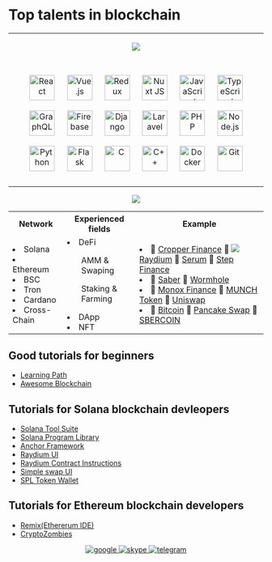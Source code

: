 # Top talents in blockchain

<table>
<tr><td>
<p align="center">  
<img src = 'https://github.com/IT-Prince/IT-Prince/blob/main/assets/banner.jpeg'>
</p>
</td></tr>
<tr><td valign="top" width="100%">
<p align="center">  
<img style="margin: 10px" src="https://profilinator.rishav.dev/skills-assets/react-original-wordmark.svg" alt="React" height="50" />  
<img style="margin: 10px" src="https://profilinator.rishav.dev/skills-assets/vuejs-original-wordmark.svg" alt="Vue.js" height="50" />  
<img style="margin: 10px" src="https://profilinator.rishav.dev/skills-assets/redux-original.svg" alt="Redux" height="50" />  
<img style="margin: 10px" src="https://profilinator.rishav.dev/skills-assets/nuxt.png" alt="Nuxt JS" height="50" />  
<img style="margin: 10px" src="https://profilinator.rishav.dev/skills-assets/javascript-original.svg" alt="JavaScript" height="50" />  
<img style="margin: 10px" src="https://profilinator.rishav.dev/skills-assets/typescript-original.svg" alt="TypeScript" height="50" />  
<img style="margin: 10px" src="https://profilinator.rishav.dev/skills-assets/graphql.png" alt="GraphQL" height="50" />  
<img style="margin: 10px" src="https://profilinator.rishav.dev/skills-assets/firebase.png" alt="Firebase" height="50" />  
<img style="margin: 10px" src="https://profilinator.rishav.dev/skills-assets/django-original.svg" alt="Django" height="50" />  
<img style="margin: 10px" src="https://profilinator.rishav.dev/skills-assets/laravel-plain-wordmark.svg" alt="Laravel" height="50" />  
<img style="margin: 10px" src="https://profilinator.rishav.dev/skills-assets/php-original.svg" alt="PHP" height="50" />  
<img style="margin: 10px" src="https://profilinator.rishav.dev/skills-assets/nodejs-original-wordmark.svg" alt="Node.js" height="50" />  
<img style="margin: 10px" src="https://profilinator.rishav.dev/skills-assets/python-original.svg" alt="Python" height="50" />  
<img style="margin: 10px" src="https://profilinator.rishav.dev/skills-assets/flask.png" alt="Flask" height="50" />  
<img style="margin: 10px" src="https://profilinator.rishav.dev/skills-assets/c-original.svg" alt="C" height="50" />  
<img style="margin: 10px" src="https://profilinator.rishav.dev/skills-assets/cplusplus-original.svg" alt="C++" height="50" />  
<img style="margin: 10px" src="https://profilinator.rishav.dev/skills-assets/docker-original-wordmark.svg" alt="Docker" height="50" />  
<img style="margin: 10px" src="https://profilinator.rishav.dev/skills-assets/git-scm-icon.svg" alt="Git" height="50" />  
</p>
</td></tr></table>

<p align="center">
    <img src="https://github-profile-trophy.vercel.app/?username=devdreamsolution&column=7&theme=onedark"/>
</p>

<table cellspacing="0" cellpadding="0">
  <tr>
    <th>Network</th> 
    <th>Experienced fields</th>
    <th>Example</th>
  </tr>
  <tr>
    <td>
      <li>Solana</li>
      <li>Ethereum</li>
      <li>BSC</li>
      <li>Tron</li>
      <li>Cardano</li>
      <li>Cross-Chain</li>
    </td> 
    <td>
      <li>DeFi</li>
      <ul>AMM & Swaping</ul>
      <ul>Staking & Farming</ul>
      <li>DApp</li>
      <li>NFT</li>
    </td>
    <td>
      <li>
        <span>🍎</span>
        <a href = 'https://cropper.finance'>Cropper Finance</a>
        <span>🍎</span>
        <a href = 'https://raydium.io/'><img src='https://raydium.io/favicon.ico'/>Raydium</a>
        <span>🍎</span>
        <a href = 'https://dex.raydium.io/#/market/ByRys5tuUWDgL73G8JBAEfkdFf8JWBzPBDHsBVQ5vbQA'>Serum</a>
        <span>🍎</span>
        <a href = 'https://app.step.finance/'>Step Finance</a>
      </li>
      <li>
        <span>🍎</span>
        <a href = 'https://saber.so/'>Saber</a>
        <span>🍎</span>
        <a href = 'https://wormholebridge.com/#/'>Wormhole</a>
      </li>
      <li>
        <span>🍎</span>
        <a href = 'https://monox.finance/'>Monox Finance</a>
        <span>🍎</span>
        <a href = 'https://munchproject.io'>MUNCH Token</a>
        <span>🍎</span>
        <a href = 'https://uniswap.org'>Uniswap</a>
      </li>
      <li>
        <span>🍎</span>
        <a href = 'https://btcadd.io/'>Bitcoin</a>
        <span>🍎</span>
        <a href = 'https://pancakeswap.finance/'>Pancake Swap</a>
        <span>🍎</span>
        <a href = 'https://www.sbrcoin.com/'>SBERCOIN</a>
      </li>
    </td>
  </tr>
  <tr>
  </tr>
<table>

## Good tutorials for beginners
- [Learning Path](https://github.com/protofire/blockchain-learning-path)
- [Awesome Blockchain](https://github.com/yjjnls/awesome-blockchain)
## Tutorials for Solana blockchain devleopers
- [Solana Tool Suite](https://docs.solana.com/cli/install-solana-cli-tools)
- [Solana Program Library](https://github.com/solana-labs/solana-program-library)
- [Anchor Framework](https://github.com/project-serum/anchor)
- [Raydium UI](https://github.com/raydium-io/raydium-ui)
- [Raydium Contract Instructions](https://github.com/raydium-io/raydium-contract-instructions)
- [Simple swap UI](https://github.com/solana-labs/oyster-swap)
- [SPL Token Wallet](https://github.com/project-serum/spl-token-wallet)
## Tutorials for Ethereum blockchain developers
- [Remix(Ethererum IDE)](http://remix.ethereum.org/)
- [CryptoZombies](https://cryptozombies.io/)


<div align="center">
    <a href="mailto:softwareangel30@gmail.com" target="_blank">
    <img src="https://img.shields.io/badge/google-%2300acee.svg?&amp;style=for-the-badge&amp;logo=google&amp;logoColor=white" alt="google">
    </a>
    <a href="https://join.skype.com/invite/UnRW1QAcIeCS" target="_blank">
    <img src="https://img.shields.io/badge/skype-%232E87FB.svg?&amp;style=for-the-badge&amp;logo=skype&amp;logoColor=white" alt="skype">
    </a>
    <a href="https://t.me/zhaohui" target="_blank">
    <img src="https://img.shields.io/badge/telegram-%231E77B5.svg?&amp;style=for-the-badge&amp;logo=telegram&amp;logoColor=white" alt="telegram">
    </a>
</div>
